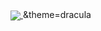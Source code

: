 <a href="https://github.com/ghost1372">
<img align="center" src="https://github-readme-stats.vercel.app/api/top-langs/?username=a-nowruzi" />
</a>
&theme=dracula
